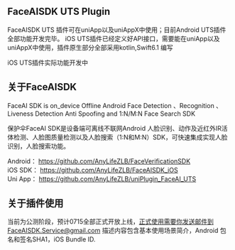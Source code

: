 ## FaceAISDK UTS Plugin

FaceAISDK UTS 插件可在uniApp以及uniAppX中使用；目前Android UTS插件全部功能开发完毕。 
iOS UTS插件已经定义好API接口，需要能在uniApp以及uniAppX中使用，插件原生部分全部采用kotlin,Swift6.1 编写

iOS UTS插件实际功能开发中


## 关于FaceAISDK
FaceAI SDK is on_device Offline Android Face Detection 、Recognition 、Liveness Detection Anti Spoofing and 1:N/M:N Face Search SDK

保护伞FaceAI SDK是设备端可离线不联网Android 人脸识别、动作及近红外IR活体检测、人脸图质量检测以及人脸搜索（1:N和M:N）SDK，可快速集成实现人脸识别，人脸搜索功能。

Android： https://github.com/AnyLifeZLB/FaceVerificationSDK  
iOS SDK： https://github.com/AnyLifeZLB/FaceAISDK_iOS  
Uni App： https://github.com/AnyLifeZLB/uniPlugin_FaceAI_UTS  

## 关于插件使用
当前为公测阶段，预计0715全部正式开放上线，正式使用需要你发送邮件到FaceAISDK.Service@gmail.com
描述内容包含基本使用场景简介，Android 包名和签名SHA1，iOS Bundle ID.